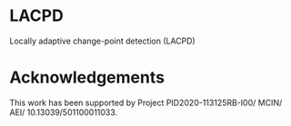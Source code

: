 # LACPD
Locally adaptive change-point detection (LACPD)

# Acknowledgements

This work has been supported by Project PID2020-113125RB-I00/ MCIN/ AEI/ 10.13039/501100011033.
